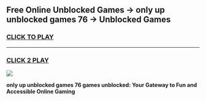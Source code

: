 
## Free Online Unblocked Games → only up unblocked games 76 → Unblocked Games
<h3>
<a href="https://premium.freeplayer.one?title=only_up_unblocked_games_76&ref=21F">CLICK TO PLAY</a></h3>
<hr>

<h3>
<a href="https://premium.freeplayer.one?title=only_up_unblocked_games_76&ref=21F">CLICK 2 PLAY</a>
  
</h3>

<a href="https://premium.freeplayer.one?title=only_up_unblocked_games_76&ref=21F/"><img src="https://clearcache.store/games.png"></a>


**only up unblocked games 76 games unblocked: Your Gateway to Fun and Accessible Online Gaming**
